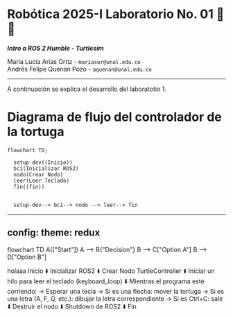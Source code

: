 # Robótica 2025-I Laboratorio No. 01 🤖🐢
***Intro a ROS 2 Humble - Turtlesim***  
  
Maria Lucia Arias Ortiz - `mariasor@unal.edu.co`  
Andrés Felipe Quenan Pozo - `aquenan@unal.edu.co`
***
A continuación se explica el desarrollo del laboratotio 1. 
# Diagrama de flujo del controlador de la tortuga
```mermaid
flowchart TD;

  setup-dev((Inicio))
  bci(Inicializar ROS2)
  nodo(Crear Nodo)
  leer(Leer Teclado)
  fin((fin))
  

  setup-dev--> bci--> nodo --> leer--> fin
```
---
config:
      theme: redux
---
flowchart TD
        A(["Start"])
        A --> B{"Decision"}
        B --> C["Option A"]
        B --> D["Option B"]

holaaa
Inicio
⬇️
Inicializar ROS2
⬇️
Crear Nodo TurtleController
⬇️
Iniciar un hilo para leer el teclado (keyboard_loop)
⬇️
Mientras el programa esté corriendo:
→ Esperar una tecla
→ Si es una flecha: mover la tortuga
→ Si es una letra (A, F, Q, etc.): dibujar la letra correspondiente
→ Si es Ctrl+C: salir
⬇️
Destruir el nodo
⬇️
Shutdown de ROS2
⬇️
Fin

